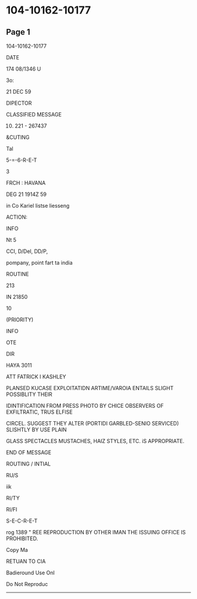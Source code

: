 # 104-10162-10177

## Page 1

104-10162-10177

DATE

174 08/1346 U

3o:

21 DEC 59

DIPECTOR

CLASSIFIED MESSAGE

10. 221 - 267437

&CUTING

Tal

5-=-6-R-E-T

3

FRCH : HAVANA

DEG 21 1914Z 59

in Co Kariel listse liesseng

ACTION:

INFO

Nt 5

CCI, D/Del, DD/P,

pompany, point fart ta india

ROUTINE

213

IN 21850

10

(PRIORITY)

INFO

OTE

DIR

HAYA 3011

ATT FATRICK I KASHLEY

PLANSED KUCASE EXPLOITATIDN ARTIME/VAROIA ENTAILS SLIGHT POSSIBLITY THEIR

IDINTIFICATION FROM PRESS PHOTO BY CHICE OBSERVERS OF EXFILTRATIC, TRUS ELFISE

CIRCEL. SUGGEST THEY ALTER (PORTIDI GARBLED-SENIO SERVICED) SLISHTLY BY USE PLAIN

GLASS SPECTACLES MUSTACHES, HAIZ STYLES, ETC. iS APPROPRIATE.

END OF MESSAGE

ROUTING / INTIAL

RU/S

iik

RI/TY

RI/FI

S-E-C-R-E-T

rog 1389 " REE REPRODUCTION BY OTHER IMAN THE ISSUING OFFICE IS PROHIBITED.

Copy Ma

RETUAN TO CIA

Badieround Use Onl

Do Not Reproduc

---

